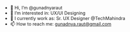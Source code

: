 - 👋 Hi, I’m @gunadnyaraut
- 👀 I’m interested in: UX/UI Designing
- 🌱 I currently work as: Sr. UX Designer @TechMahindra
- 📫 How to reach me: gunadnya.raut@gmail.com

<!---
gunadnyaraut/gunadnyaraut is a ✨ special ✨ repository because its `README.md` (this file) appears on your GitHub profile.
You can click the Preview link to take a look at your changes.
--->
